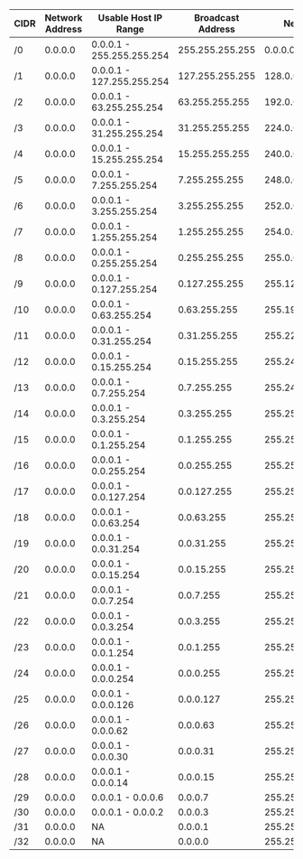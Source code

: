 | CIDR | Network Address | Usable Host IP Range | Broadcast Address | Netmask | Total Number of Hosts | Number of Usable Hosts |
| --- | --- | --- | --- | --- | --- | --- |
| /0 | 0.0.0.0 | 0.0.0.1 - 255.255.255.254 | 255.255.255.255 | 0.0.0.0 | 4,294,967,296 | 4,294,967,294 |
| /1 | 0.0.0.0 | 0.0.0.1 - 127.255.255.254 | 127.255.255.255 | 128.0.0.0 | 2,147,483,648 | 2,147,483,646 |
| /2 | 0.0.0.0 | 0.0.0.1 - 63.255.255.254 | 63.255.255.255 | 192.0.0.0 | 1,073,741,824 | 1,073,741,822 |
| /3 | 0.0.0.0 | 0.0.0.1 - 31.255.255.254 | 31.255.255.255 | 224.0.0.0 | 536,870,912 | 536,870,910 |
| /4 | 0.0.0.0 | 0.0.0.1 - 15.255.255.254 | 15.255.255.255 | 240.0.0.0 | 268,435,456 | 268,435,454 |
| /5 | 0.0.0.0 | 0.0.0.1 - 7.255.255.254 | 7.255.255.255 | 248.0.0.0 | 134,217,728 | 134,217,726 |
| /6 | 0.0.0.0 | 0.0.0.1 - 3.255.255.254 | 3.255.255.255 | 252.0.0.0 | 67,108,864 | 67,108,862 |
| /7 | 0.0.0.0 | 0.0.0.1 - 1.255.255.254 | 1.255.255.255 | 254.0.0.0 | 33,554,432 | 33,554,430 |
| /8 | 0.0.0.0 | 0.0.0.1 - 0.255.255.254 | 0.255.255.255 | 255.0.0.0 | 16,777,216 | 16,777,214 |
| /9 | 0.0.0.0 | 0.0.0.1 - 0.127.255.254 | 0.127.255.255 | 255.128.0.0 | 8,388,608 | 8,388,606 |
| /10 | 0.0.0.0 | 0.0.0.1 - 0.63.255.254 | 0.63.255.255 | 255.192.0.0 | 4,194,304 | 4,194,302 |
| /11 | 0.0.0.0 | 0.0.0.1 - 0.31.255.254 | 0.31.255.255 | 255.224.0.0 | 2,097,152 | 2,097,150 |
| /12 | 0.0.0.0 | 0.0.0.1 - 0.15.255.254 | 0.15.255.255 | 255.240.0.0 | 1,048,576 | 1,048,574 |
| /13 | 0.0.0.0 | 0.0.0.1 - 0.7.255.254 | 0.7.255.255 | 255.248.0.0 | 524,288 | 524,286 |
| /14 | 0.0.0.0 | 0.0.0.1 - 0.3.255.254 | 0.3.255.255 | 255.252.0.0 | 262,144 | 262,142 |
| /15 | 0.0.0.0 | 0.0.0.1 - 0.1.255.254 | 0.1.255.255 | 255.254.0.0 | 131,072 | 131,070 |
| /16 | 0.0.0.0 | 0.0.0.1 - 0.0.255.254 | 0.0.255.255 | 255.255.0.0 | 65,536 | 65,534 |
| /17 | 0.0.0.0 | 0.0.0.1 - 0.0.127.254 | 0.0.127.255 | 255.255.128.0 | 32,768 | 32,766 |
| /18 | 0.0.0.0 | 0.0.0.1 - 0.0.63.254 | 0.0.63.255 | 255.255.192.0 | 16,384 | 16,382 |
| /19 | 0.0.0.0 | 0.0.0.1 - 0.0.31.254 | 0.0.31.255 | 255.255.224.0 | 8,192 | 8,190 |
| /20 | 0.0.0.0 | 0.0.0.1 - 0.0.15.254 | 0.0.15.255 | 255.255.240.0 | 4,096 | 4,094 |
| /21 | 0.0.0.0 | 0.0.0.1 - 0.0.7.254 | 0.0.7.255 | 255.255.248.0 | 2,048 | 2,046 |
| /22 | 0.0.0.0 | 0.0.0.1 - 0.0.3.254 | 0.0.3.255 | 255.255.252.0 | 1,024 | 1,022 |
| /23 | 0.0.0.0 | 0.0.0.1 - 0.0.1.254 | 0.0.1.255 | 255.255.254.0 | 512 | 510 |
| /24 | 0.0.0.0 | 0.0.0.1 - 0.0.0.254 | 0.0.0.255 | 255.255.255.0 | 256 | 254 |
| /25 | 0.0.0.0 | 0.0.0.1 - 0.0.0.126 | 0.0.0.127 | 255.255.255.128 | 128 | 126 |
| /26 | 0.0.0.0 | 0.0.0.1 - 0.0.0.62 | 0.0.0.63 | 255.255.255.192 | 64 | 62 |
| /27 | 0.0.0.0 | 0.0.0.1 - 0.0.0.30 | 0.0.0.31 | 255.255.255.224 | 32 | 30 |
| /28 | 0.0.0.0 | 0.0.0.1 - 0.0.0.14 | 0.0.0.15 | 255.255.255.240 | 16 | 14 |
| /29 | 0.0.0.0 | 0.0.0.1 - 0.0.0.6 | 0.0.0.7 | 255.255.255.248 | 8 | 6 |
| /30 | 0.0.0.0 | 0.0.0.1 - 0.0.0.2 | 0.0.0.3 | 255.255.255.252 | 4 | 2 |
| /31 | 0.0.0.0 | NA | 0.0.0.1 | 255.255.255.254 | 2 | 0 |
| /32 | 0.0.0.0 | NA | 0.0.0.0 | 255.255.255.255 | 1 | 0 |
